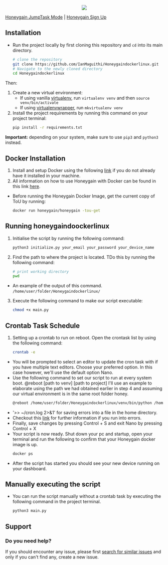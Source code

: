 <p align="center">
   <a href="https://www.python.org/">
      <img src="https://img.shields.io/badge/built%20with-Python3-red.svg" />
   </a>
</p>

[Honeygain JumpTask Mode](https://youtu.be/VeH95ILo9s8) | [Honeygain Sign Up](https://r.honeygain.me/MAGUI9B52D)
<br>

## **Installation**

- Run the project locally by first cloning this repository and `cd` into its main directory.
   ```bash 
   # clone the repository
   git clone https://github.com/IanMaguithi/Honeygaindockerlinux.git
   # Navigate to the newly cloned directory
   cd Honeygaindockerlinux
   ```
Then:
1. Create a new virtual environment:
    - If using vanilla [virtualenv](https://virtualenv.pypa.io/en/latest/), run `virtualenv venv` and then `source venv/bin/activate`
    - If using [virtualenvwrapper](https://virtualenvwrapper.readthedocs.org/en/latest/), run `mkvirtualenv venv`
2. Install the project requirements by running this command on your project terminal:
   ```bash 
   pip install -r requirements.txt 
   ```
__Important:__ depending on your system, make sure to use `pip3` and `python3` instead.
## Docker Installation
1. Install and setup Docker using the following [link](https://www.digitalocean.com/community/tutorials/how-to-install-and-use-docker-on-ubuntu-20-04?__cf_chl_managed_tk__=0q5JO5Q6D5hHeex7hKV5y.YuiSxw3IOqzoA2TcJKtfw-1643460564-0-gaNycGzNDD0) if you do not already have it installed in your machine.
2. All information on how to use Honeygain with Docker can be found in this link [here](https://hub.docker.com/r/honeygain/honeygain).
- Before running the Honeygain Docker Image, get the current copy of ToU by running:
   ```bash
   docker run honeygain/honeygain -tou-get
   ```
## **Running honeygaindoockerlinux**
1. Initialise the script by running the following command:
   ```bash
   python3 initialize.py your_email your_password your_device_name
   ```
2. Find the path to where the project is located. TDo this by running the following command:
   ```bash
   # print working directory
   pwd
   ```
- An example of the output of this command. `/home/user/folder/Honeygaindockerlinux/`
3. Execute the following command to make our script executable:
   ```bash
   chmod +x main.py
   ```
## **Crontab Task Schedule**
1. Setting up a crontab to run on reboot. Open the crontask list by using the following command:
   ```bash
   crontab -e
   ```
- You will be prompted to select an editor to update the cron task with if you have multiple text editors. Choose your preferred option.
In this case however, we'll use the default option Nano.
- Use the following command to set our script to run at every system boot.
@reboot [path to venv] [path to project] I'll use an example to elaborate using the path we had obtained earlier in step 4
and assuming our virtual environment is in the same root folder honey.
   ```bash
   @reboot /home/user/folder/Honeygaindockerlinux/venv/bin/python /home/user/folder/Honeygaindockerlinux/main.py >> ~/cron.log 2>&1
   ```
- '>> ~/cron.log 2>&1' for saving errors into a file in the home directory.
- Checkout this [link](https://phoenixnap.com/kb/crontab-reboot) for further information if you run into errors.
- Finally, save changes by pressing Control + S and exit Nano by pressing Control + X
- Your script is now ready. Shut down your pc and startup, open your terminal and run the following to confirm that your Honeygain docker image is up.
   ```bash 
   docker ps
   ``` 
- After the script has started you should see your new device running on your dashboard.

## Manually executing the script
- You can run the script manually without a crontab task by executing the following command in the project terminal.
   ```bash
   python3 main.py
   ```
## Support
### Do you need help?
If you should encounter any issue, please first [search for similar issues](https://github.com/IanMaguithi/Honeygaindockerlinux/issues) and only if you can't find any, create a new issue.
